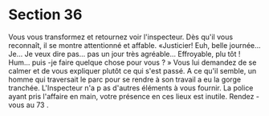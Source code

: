 # Section 36

Vous vous transformez et retournez voir l'inspecteur. Dès qu'il vous reconnaît, il se
montre attentionné et affable. «Justicier! Euh, belle journée... Je... Je veux dire pas... pas
un jour très agréable... Effroyable, plu tôt ! Hum... puis -je faire quelque chose pour vous ?
» Vous lui demandez de se calmer et de vous expliquer plutôt ce qui s'est passé. A ce qu'il
semble, un homme qui traversait le parc pour se rendre à son travail a eu la gorge
tranchée. L'Inspecteur n'a p as d'autres éléments à vous fournir. La police ayant pris
l'affaire en main, votre présence en ces lieux est inutile. Rendez -vous au  73 .